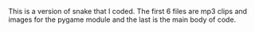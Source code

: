 This is a version of snake that I coded. The first 6 files are mp3 clips and images for the pygame module and the last is the main body of code.
